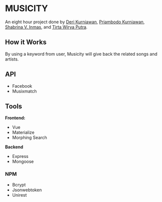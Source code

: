 # MUSICITY
An eight hour project done by [Deri Kurniawan](https://github.com/DeriKurniawan), [Priambodo Kurniawan](https://github.com/Priambodo-Kurniawan), [Shabrina V. Inmas](https://github.com/ingelieur), and [Tirta Wirya Putra](https://github.com.raynormw).

## How it Works
By using a keyword from user, Musicity will give back the related songs and artists.

## API
- Facebook
- Musixmatch

## Tools
**Frontend:**
- Vue
- Materialize
- Morphing Search

**Backend**
- Express
- Mongoose

### NPM
- Bcrypt
- Jsonwebtoken
- Unirest
